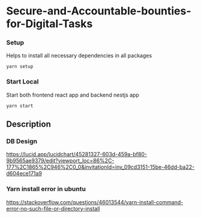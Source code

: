 # Secure-and-Accountable-bounties-for-Digital-Tasks

### Setup
Helps to install all necessary dependencies in all packages
```
yarn setup
```

### Start Local
Start both frontend react app and backend nestjs app
```
yarn start
```

## Description

### DB Design
https://lucid.app/lucidchart/45281327-603d-459a-bf80-9b9565ae9379/edit?viewport_loc=86%2C-177%2C1865%2C946%2C0_0&invitationId=inv_09cd3151-15be-46dd-ba22-d604ece171a9

### Yarn install error in ubuntu
https://stackoverflow.com/questions/46013544/yarn-install-command-error-no-such-file-or-directory-install
